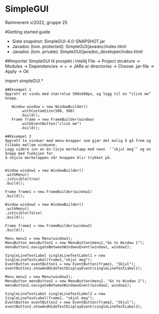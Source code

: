 # SimpleGUI
Rammeverk v/2022, gruppe 25


#Getting started guide

* Siste snapshot:  		    SimpleGUI-4.0-SNAPSHOT.jar
* Javadoc (tom. protected):	SimpleGUI/javadoc/index.html
* Javadoc (tom. private):	SimpleGUI/javadoc_developer/index.html


##Importer SimpleGUI til prosjekt i Intellij
File → Project strukture → Modules → Dependencies → + → JARs or directories → Choose .jar-file → Apply → Ok

import simpleGUI.*

```
##Eksempel 1
Opprett et vindu med størrelse 500x500px, og legg til en “click me” knapp.

   Window window = new WindowBuilder()
       .withCustomSize(500, 500)
       .build();
   Frame frame = new FrameBuilder(window)
       .withEventButton("click me")
       .build();

```

```
##Eksempel 2
Opprett to vinduer med menu-knapper som gjør det mulig å gå frem og tilbake mellom vinduene.
Legg videre inn en èn-linje merkelapp med navn  ‘’skjul meg’’ og en knapp med funksjon for
å skjule merkelappen når knappen blir trykket på.


Window window1 = new WindowBuilder()
.withMenu()
.isVisible(true)
.build();

Frame frame1 = new FrameBuilder(window1)
.build();

Window window2 = new WindowBuilder()
.withMenu()
.isVisible(false)
.build();

Frame frame2 = new FrameBuilder(window2)
.build();

Menu menu1 = new Menu(window1);
MenuButton menuButton1 = new MenuButton(menu1,"Go to Window 1");
menuButton1.navigateBetweenWindowsEvent(window1, window2);

SingleLineTextLabel singleLineTextLabel1 = new SingleLineTextLabel(frame1,"skjul meg");
EventButton eventButton1 = new EventButton(frame1, "Skjul");
eventButton1.showAndHideTextDisplayEvent(singleLineTextLabel1);

Menu menu2 = new Menu(window2);
MenuButton menuButton2 = new MenuButton(menu2, "Go to Window 2");
menuButton2.navigateBetweenWindowsEvent(window2, window1);

SingleLineTextLabel singleLineTextLabel2 = new SingleLineTextLabel(frame2, "skjul meg");
EventButton eventButton2 = new EventButton(frame2, "Skjul");
eventButton2.showAndHideTextDisplayEvent(singleLineTextLabel2);